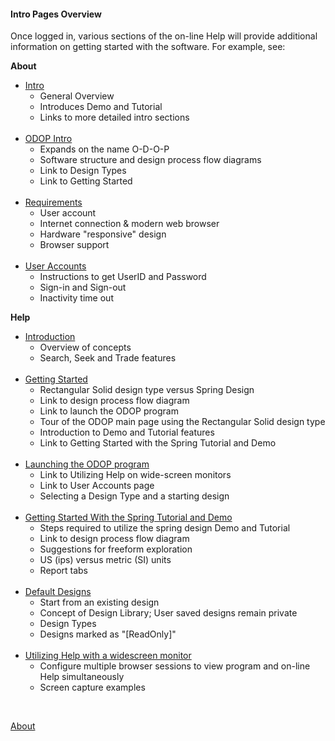 #### Intro Pages Overview

Once logged in, various sections of the on-line Help will provide additional information on getting started with the software.
For example, see:  

**About**
*  [Intro](Intro)  
   + General Overview
   + Introduces Demo and Tutorial
   + Links to more detailed intro sections   
&nbsp;
*  [ODOP Intro](ODOPintro)  
   + Expands on the name O-D-O-P
   + Software structure and design process flow diagrams
   + Link to Design Types
   + Link to Getting Started  
&nbsp;
*  [Requirements](requirements)  
   + User account
   + Internet connection & modern web browser
   + Hardware "responsive" design
   + Browser support   
&nbsp;
*  [User Accounts](userAccounts)  
   + Instructions to get UserID and Password
   + Sign-in and Sign-out
   + Inactivity time out   

**Help**
*  [Introduction](../Help/introduction)  
   + Overview of concepts
   + Search, Seek and Trade features   
&nbsp;
*  [Getting Started](../Help/gettingStarted)  
   + Rectangular Solid design type versus Spring Design
   + Link to design process flow diagram
   + Link to launch the ODOP program
   + Tour of the ODOP main page using the Rectangular Solid design type
   + Introduction to Demo and Tutorial features
   + Link to Getting Started with the Spring Tutorial and Demo  
&nbsp;
*  [Launching the ODOP program](../Help/launchODOP)  
   + Link to Utilizing Help on wide-screen monitors
   + Link to User Accounts page
   + Selecting a Design Type and a starting design  
&nbsp;
*  [Getting Started With the Spring Tutorial and Demo](../Help/gettingStartedSpring)  
   + Steps required to utilize the spring design Demo and Tutorial
   + Link to design process flow diagram
   + Suggestions for freeform exploration
   + US (ips) versus metric (SI) units
   + Report tabs   
&nbsp;
*  [Default Designs](../Help/defaultDesigns)
   + Start from an existing design
   + Concept of Design Library; User saved designs remain private
   + Design Types
   + Designs marked as "[ReadOnly]"   
&nbsp;
*  [Utilizing Help with a widescreen monitor](../Help/wideScreen)
   + Configure multiple browser sessions to view program and on-line Help simultaneously 
   + Screen capture examples   
   
&nbsp;

[About](./)   
